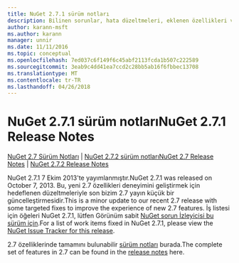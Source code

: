 ```yaml
---
title: NuGet 2.7.1 sürüm notları
description: Bilinen sorunlar, hata düzeltmeleri, eklenen özellikleri ve dcr NuGet 2.7.1 dahil etmek için sürüm notları.
author: karann-msft
ms.author: karann
manager: unnir
ms.date: 11/11/2016
ms.topic: conceptual
ms.openlocfilehash: 7ed037c6f149f6c45abf2113fcda1b507c222589
ms.sourcegitcommit: 3eab9c4dd41ea7ccd2c28bb5ab16f6fbbec13708
ms.translationtype: MT
ms.contentlocale: tr-TR
ms.lasthandoff: 04/26/2018
---
```

# <a name="nuget-271-release-notes"></a><span data-ttu-id="5ce8a-103">NuGet 2.7.1 sürüm notları</span><span class="sxs-lookup"><span data-stu-id="5ce8a-103">NuGet 2.7.1 Release Notes</span></span>

<span data-ttu-id="5ce8a-104">[NuGet 2.7 Sürüm Notları](../release-notes/nuget-2.7.md) | [NuGet 2.7.2 sürüm notları](../release-notes/nuget-2.7.2.md)</span><span class="sxs-lookup"><span data-stu-id="5ce8a-104">[NuGet 2.7 Release Notes](../release-notes/nuget-2.7.md) | [NuGet 2.7.2 Release Notes](../release-notes/nuget-2.7.2.md)</span></span>

<span data-ttu-id="5ce8a-105">NuGet 2.7.1 7 Ekim 2013'te yayımlanmıştır.</span><span class="sxs-lookup"><span data-stu-id="5ce8a-105">NuGet 2.7.1 was released on October 7, 2013.</span></span>  <span data-ttu-id="5ce8a-106">Bu, yeni 2.7 özellikleri deneyimini geliştirmek için hedeflenen düzeltmeleriyle son bizim 2.7 yayın küçük bir güncelleştirmesidir.</span><span class="sxs-lookup"><span data-stu-id="5ce8a-106">This is a minor update to our recent 2.7 release with some targeted fixes to improve the experience of new 2.7 features.</span></span> <span data-ttu-id="5ce8a-107">İş listesi için öğeleri NuGet 2.7.1, lütfen Görünüm sabit [NuGet sorun İzleyicisi bu sürüm için](http://nuget.codeplex.com/workitem/list/advanced?keyword=&status=Closed&type=All&priority=All&release=NuGet%202.7.1&assignedTo=All&component=All&sortField=LastUpdatedDate&sortDirection=Descending&page=0).</span><span class="sxs-lookup"><span data-stu-id="5ce8a-107">For a list of work items fixed in NuGet 2.7.1, please view the [NuGet Issue Tracker for this release](http://nuget.codeplex.com/workitem/list/advanced?keyword=&status=Closed&type=All&priority=All&release=NuGet%202.7.1&assignedTo=All&component=All&sortField=LastUpdatedDate&sortDirection=Descending&page=0).</span></span>

<span data-ttu-id="5ce8a-108">2.7 özelliklerinde tamamını bulunabilir [sürüm notları](../release-notes/nuget-2.7.md) burada.</span><span class="sxs-lookup"><span data-stu-id="5ce8a-108">The complete set of features in 2.7 can be found in the [release notes](../release-notes/nuget-2.7.md) here.</span></span>
